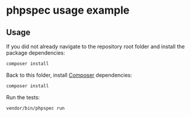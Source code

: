 # phpspec usage example

## Usage
If you did not already navigate to the repository root folder and install the package dependencies:
```bash
composer install
```
Back to this folder, install [Composer](https://getcomposer.org/) dependencies:
```bash
composer install
```
Run the tests:
```bash
vendor/bin/phpspec run
```

